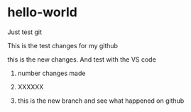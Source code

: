 # hello-world
Just test git


This is the test changes for my github

this is the new changes.
And test with the VS code
1. number changes made
2. XXXXXX


3. this is the new branch
and see what happened on github